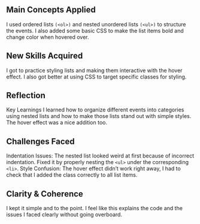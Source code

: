## Main Concepts Applied
I used ordered lists `(<ol>)` and nested unordered lists `(<ul>)` to structure the events. I also added some basic CSS to make the list items bold and change color when hovered over.

## New Skills Acquired
I got to practice styling lists and making them interactive with the hover effect. I also got better at using CSS to target specific classes for styling.

## Reflection
Key Learnings
I learned how to organize different events into categories using nested lists and how to make those lists stand out with simple styles. The hover effect was a nice addition too.

## Challenges Faced
Indentation Issues: The nested list looked weird at first because of incorrect indentation. Fixed it by properly nesting the `<ul>` under the corresponding `<li>`.
Style Confusion: The hover effect didn’t work right away, I had to check that I added the class correctly to all list items.

## Clarity & Coherence
I kept it simple and to the point. I feel like this explains the code and the issues I faced clearly without going overboard.
